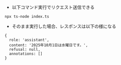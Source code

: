 - 以下コマンド実行でリクエスト送信できる
```
npx ts-node index.ts
```

- そのまま実行した場合、レスポンスは以下の様になる
```
{
  role: 'assistant',
  content: '2025年10月1日は水曜日です。',
  refusal: null,
  annotations: []
}
```
